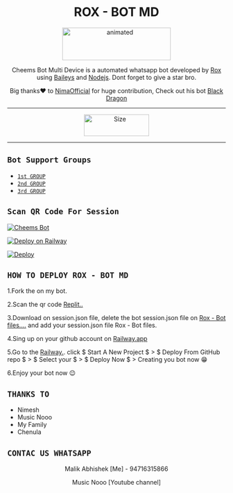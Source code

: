 

<h1 align="center">ROX - BOT MD<br></h1>
<p align="center">
<a href="wa.me/94716315866"><img src="https://telegra.ph/file/18114dd56b2dde35bc78b.jpg" alt="animated" width="250" height="75"/></a>
</p>

<p align="center">
Cheems Bot Multi Device is a automated whatsapp bot developed by <a href="https://github.com/malikabhishek1/ROX-BOT" target="_blank">Rox</a> using <a href="https://github.com/adiwajshing/Baileys" target="_blank">Baileys</a> and <a href="https://github.com/nodejs" target="_blank">Nodejs</a>. Dont forget to give a star bro.
</p>

<p align="center">
Big thanks❤️ to <a href="https://github.com/nimaofficial" target="_blank">NimaOfficial</a> for huge contribution, Check out his bot <a href="https://github.com/nimaofficial/Black-Dragon" target="_blank">Black Dragon</a>
</p>

---

<p align="center">
<a href="https://www.youtube.com/@MusicNooo"><img title="Size" src="https://telegra.ph/file/4a6d05667a894d7aa6622.png"width="150px" height="50px"></a>
</p>

------




## ```Bot Support Groups```

- [`1st GROUP`](https://chat.whatsapp.com/HiB0gGsC6Ks8dKSLO7gtgw)
- [`2nd GROUP`](https://chat.whatsapp.com/HdVRuT5UFNN02DQBqIALzK)
- [`3rd GROUP`](https://chat.whatsapp.com/JOH9TUBpe85JL34K7Ha2HY)



## `Scan QR Code For Session`
[![Cheems Bot](https://repl.it/badge/github/quiec/whatsasena)](https://replit.com/@Abhi1yt/Rox-Bot-QR?v=1)


[![Deploy on Railway](https://railway.app/button.svg)](https://railway.app/new/template?template=https%3A%2F%2Fgithub.com%2FDGXeon%2FCheemsBot-MD6)

[![Deploy](https://www.herokucdn.com/deploy/button.svg)](https://heroku.com/deploy?template=https://github.com/DGXeon/CheemsBot-MD6/)

## ```HOW TO DEPLOY ROX - BOT MD```

<p>
1.Fork the on my bot.
</p>
<p>
 2.Scan the qr code <a href="https://replit.com/@Abhi1yt/Rox-Bot-QR?v=1" target="blank">Replit..</a>
</p>
<p>
3.Download on session.json file, delete the bot session.json file on <a href="https://github.com/malikabhishek1/ROX-BOT" target="blank">Rox - Bot files....</a> and add your session.json file Rox - Bot files.
</p>
<p>
4.Sing up on your github account on <a href="https://railway.app/login" target="blank">Railway.app</a>
</p>
<p>
5.Go to the <a href="https://railway.app" target="blank">Railway.</a>. click $ Start A New Project $ > $ Deploy From GitHub repo $ > $ Select your $ > $ Deploy Now $ > Creating you bot now 😁
</p>
<p>
6.Enjoy your bot now 😉
</p>
                                                                                                                                                 
## ```THANKS TO```
 - Nimesh
 - Music Nooo   
 - My Family
 - Chenula

## ```CONTAC US WHATSAPP```

 <p align="center">Malik Abhishek [Me] - 94716315866</p>
 <p align="center">Music Nooo [Youtube channel]</p>

 
 

